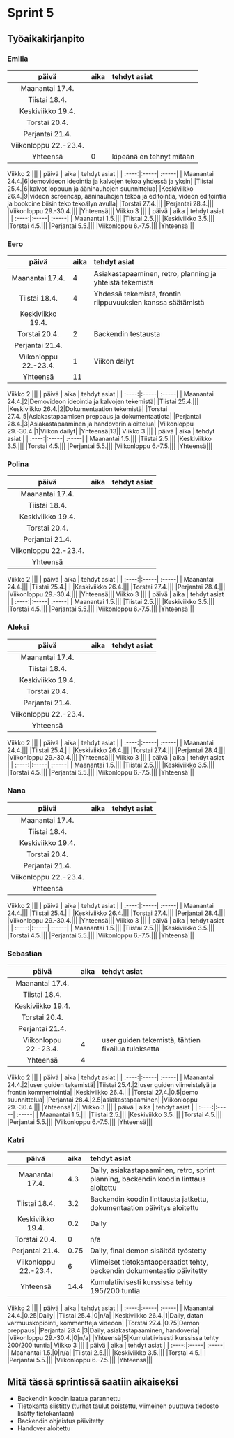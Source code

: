 # Sprint 5
## Työaikakirjanpito

### Emilia
| päivä | aika | tehdyt asiat  |
| :----:|:-----| :-----|
| Maanantai 17.4.|||
|Tiistai 18.4.|||
|Keskiviikko 19.4.|||
|Torstai 20.4.|||
|Perjantai 21.4.|||
|Viikonloppu 22.-23.4.|||
|Yhteensä|0|kipeänä en tehnyt mitään|
Viikko 2
|||
| päivä | aika | tehdyt asiat  |
| :----:|:-----| :-----|
| Maanantai 24.4.|6|demovideon ideointia ja kalvojen tekoa yhdessä ja yksin|
|Tiistai 25.4.|6|kalvot loppuun ja ääninauhojen suunnittelua|
|Keskiviikko 26.4.|9|videon screencap, ääninauhojen tekoa ja editointia, videon editointia ja bookcine biisin teko tekoälyn avulla|
|Torstai 27.4.|||
|Perjantai 28.4.|||
|Viikonloppu 29.-30.4.|||
|Yhteensä|||
Viikko 3
|||
| päivä | aika | tehdyt asiat  |
| :----:|:-----| :-----|
| Maanantai 1.5.|||
|Tiistai 2.5.|||
|Keskiviikko 3.5.|||
|Torstai 4.5.|||
|Perjantai 5.5.|||
|Viikonloppu 6.-7.5.|||
|Yhteensä|||

### Eero
| päivä | aika | tehdyt asiat  |
| :----:|:-----| :-----|
| Maanantai 17.4.|4|Asiakastapaaminen, retro, planning ja yhteistä tekemistä|
|Tiistai 18.4.|4|Yhdessä tekemistä, frontin riippuvuuksien kanssa säätämistä|
|Keskiviikko 19.4.|||
|Torstai 20.4.|2|Backendin testausta|
|Perjantai 21.4.|||
|Viikonloppu 22.-23.4.|1|Viikon dailyt|
|Yhteensä|11||
Viikko 2
|||
| päivä | aika | tehdyt asiat  |
| :----:|:-----| :-----|
| Maanantai 24.4.|2|Demovideon ideointia ja kalvojen tekemistä|
|Tiistai 25.4.|||
|Keskiviikko 26.4.|2|Dokumentaation tekemistä|
|Torstai 27.4.|5|Asiakastapaamisen preppaus ja dokumentaatiota|
|Perjantai 28.4.|3|Asiakastapaaminen ja handoverin aloittelua|
|Viikonloppu 29.-30.4.|1|Viikon dailyt|
|Yhteensä|13||
Viikko 3
|||
| päivä | aika | tehdyt asiat  |
| :----:|:-----| :-----|
| Maanantai 1.5.|||
|Tiistai 2.5.|||
|Keskiviikko 3.5.|||
|Torstai 4.5.|||
|Perjantai 5.5.|||
|Viikonloppu 6.-7.5.|||
|Yhteensä|||

### Polina
| päivä | aika | tehdyt asiat  |
| :----:|:-----| :-----|
| Maanantai 17.4.|||
|Tiistai 18.4.|||
|Keskiviikko 19.4.|||
|Torstai 20.4.|||
|Perjantai 21.4.|||
|Viikonloppu 22.-23.4.|||
|Yhteensä|||
Viikko 2
|||
| päivä | aika | tehdyt asiat  |
| :----:|:-----| :-----|
| Maanantai 24.4.|||
|Tiistai 25.4.|||
|Keskiviikko 26.4.|||
|Torstai 27.4.|||
|Perjantai 28.4.|||
|Viikonloppu 29.-30.4.|||
|Yhteensä|||
Viikko 3
|||
| päivä | aika | tehdyt asiat  |
| :----:|:-----| :-----|
| Maanantai 1.5.|||
|Tiistai 2.5.|||
|Keskiviikko 3.5.|||
|Torstai 4.5.|||
|Perjantai 5.5.|||
|Viikonloppu 6.-7.5.|||
|Yhteensä|||

### Aleksi
| päivä | aika | tehdyt asiat  |
| :----:|:-----| :-----|
| Maanantai 17.4.|||
|Tiistai 18.4.|||
|Keskiviikko 19.4.|||
|Torstai 20.4.|||
|Perjantai 21.4.|||
|Viikonloppu 22.-23.4.|||
|Yhteensä|||
Viikko 2
|||
| päivä | aika | tehdyt asiat  |
| :----:|:-----| :-----|
| Maanantai 24.4.|||
|Tiistai 25.4.|||
|Keskiviikko 26.4.|||
|Torstai 27.4.|||
|Perjantai 28.4.|||
|Viikonloppu 29.-30.4.|||
|Yhteensä|||
Viikko 3
|||
| päivä | aika | tehdyt asiat  |
| :----:|:-----| :-----|
| Maanantai 1.5.|||
|Tiistai 2.5.|||
|Keskiviikko 3.5.|||
|Torstai 4.5.|||
|Perjantai 5.5.|||
|Viikonloppu 6.-7.5.|||
|Yhteensä|||

### Nana
| päivä | aika | tehdyt asiat  |
| :----:|:-----| :-----|
| Maanantai 17.4.|||
|Tiistai 18.4.|||
|Keskiviikko 19.4.|||
|Torstai 20.4.|||
|Perjantai 21.4.|||
|Viikonloppu 22.-23.4.|||
|Yhteensä|||
Viikko 2
|||
| päivä | aika | tehdyt asiat  |
| :----:|:-----| :-----|
| Maanantai 24.4.|||
|Tiistai 25.4.|||
|Keskiviikko 26.4.|||
|Torstai 27.4.|||
|Perjantai 28.4.|||
|Viikonloppu 29.-30.4.|||
|Yhteensä|||
Viikko 3
|||
| päivä | aika | tehdyt asiat  |
| :----:|:-----| :-----|
| Maanantai 1.5.|||
|Tiistai 2.5.|||
|Keskiviikko 3.5.|||
|Torstai 4.5.|||
|Perjantai 5.5.|||
|Viikonloppu 6.-7.5.|||
|Yhteensä|||
### Sebastian
| päivä | aika | tehdyt asiat  |
| :----:|:-----| :-----|
| Maanantai 17.4.|||
|Tiistai 18.4.|||
|Keskiviikko 19.4.|||
|Torstai 20.4.|||
|Perjantai 21.4.|||
|Viikonloppu 22.-23.4.|4|user guiden tekemistä, tähtien fixailua tuloksetta|
|Yhteensä|4||
Viikko 2
|||
| päivä | aika | tehdyt asiat  |
| :----:|:-----| :-----|
| Maanantai 24.4.|2|user guiden tekemistä|
|Tiistai 25.4.|2|user guiden viimeistelyä ja frontin kommentointia|
|Keskiviikko 26.4.|||
|Torstai 27.4.|0.5|demo suunnittelua|
|Perjantai 28.4.|2.5|asiakastapaaminen|
|Viikonloppu 29.-30.4.|||
|Yhteensä|7||
Viikko 3
|||
| päivä | aika | tehdyt asiat  |
| :----:|:-----| :-----|
| Maanantai 1.5.|||
|Tiistai 2.5.|||
|Keskiviikko 3.5.|||
|Torstai 4.5.|||
|Perjantai 5.5.|||
|Viikonloppu 6.-7.5.|||
|Yhteensä|||

### Katri
| päivä | aika | tehdyt asiat  |
| :----:|:-----| :-----|
| Maanantai 17.4.|4.3|Daily, asiakastapaaminen, retro, sprint planning, backendin koodin linttaus aloitettu|
|Tiistai 18.4.|3.2|Backendin koodin linttausta jatkettu, dokumentaation päivitys aloitettu|
|Keskiviikko 19.4.|0.2|Daily|
|Torstai 20.4.|0|n/a|
|Perjantai 21.4.|0.75|Daily, final demon sisältöä työstetty|
|Viikonloppu 22.-23.4.|6|Viimeiset tietokantaoperaatiot tehty, backendin dokumentaatio päivitetty|
|Yhteensä|14.4|Kumulatiivisesti kurssissa tehty 195/200 tuntia|
Viikko 2
|||
| päivä | aika | tehdyt asiat  |
| :----:|:-----| :-----|
| Maanantai 24.4.|0.25|Daily|
|Tiistai 25.4.|0|n/a|
|Keskiviikko 26.4.|1|Daily, datan varmuuskopiointi, kommentteja videoon|
|Torstai 27.4.|0.75|Demon preppaus|
|Perjantai 28.4.|3|Daily, asiakastapaaminen, handoveria|
|Viikonloppu 29.-30.4.|0|n/a|
|Yhteensä|5|Kumulatiivisesti kurssissa tehty 200/200 tuntia|
Viikko 3
|||
| päivä | aika | tehdyt asiat  |
| :----:|:-----| :-----|
| Maanantai 1.5.|0|n/a|
|Tiistai 2.5.|||
|Keskiviikko 3.5.|||
|Torstai 4.5.|||
|Perjantai 5.5.|||
|Viikonloppu 6.-7.5.|||
|Yhteensä|||

## Mitä tässä sprintissä saatiin aikaiseksi
* Backendin koodin laatua parannettu
* Tietokanta siistitty (turhat taulut poistettu, viimeinen puuttuva tiedosto lisätty tietokantaan)
* Backendin ohjeistus päivitetty
* Handover aloitettu
